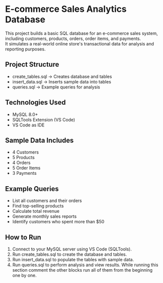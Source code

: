 # E-commerce Sales Analytics Database

This project builds a basic SQL database for an e-commerce sales system, including customers, products, orders, order items, and payments.  
It simulates a real-world online store's transactional data for analysis and reporting purposes.

## Project Structure
- create_tables.sql → Creates database and tables
- insert_data.sql → Inserts sample data into tables
- queries.sql → Example queries for analysis

## Technologies Used
- MySQL 8.0+
- SQLTools Extension (VS Code)
- VS Code as IDE

## Sample Data Includes
- 4 Customers
- 5 Products
- 4 Orders
- 5 Order Items
- 3 Payments

## Example Queries
- List all customers and their orders
- Find top-selling products
- Calculate total revenue
- Generate monthly sales reports
- Identify customers who spent more than $50

## How to Run
1. Connect to your MySQL server using VS Code (SQLTools).
2. Run create_tables.sql to create the database and tables.
3. Run insert_data.sql to populate the tables with sample data.
4. Run queries.sql to perform analysis and view results. While running this section comment the other blocks run all
of them from the beginning one by one.